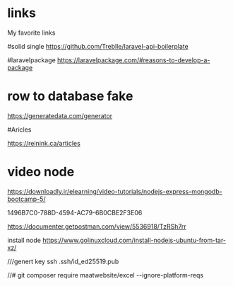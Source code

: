 # links
My favorite links  


#solid single 
https://github.com/Treblle/laravel-api-boilerplate  


#laravelpackage
https://laravelpackage.com/#reasons-to-develop-a-package 


# row to database fake
https://generatedata.com/generator  


#Aricles

https://reinink.ca/articles 



# video node 

https://downloadly.ir/elearning/video-tutorials/nodejs-express-mongodb-bootcamp-5/  




1496B7C0-788D-4594-AC79-6B0CBE2F3E06  

https://documenter.getpostman.com/view/5536918/TzRSh7rr 



install node 
https://www.golinuxcloud.com/install-nodejs-ubuntu-from-tar-xz/



///genert key  ssh
.ssh/id_ed25519.pub

//# git 
composer require maatwebsite/excel --ignore-platform-reqs



